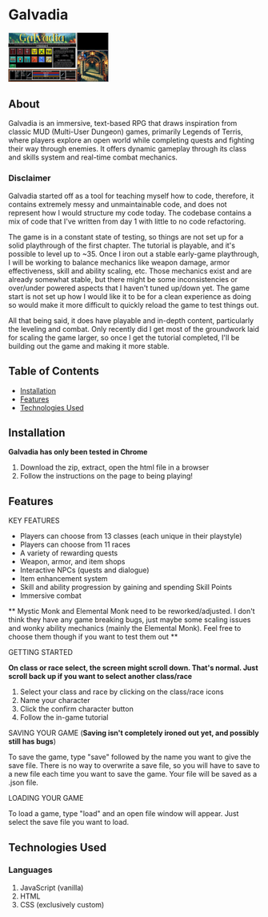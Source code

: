 # Galvadia
  <img src="images/screenshots/character_creation.png" alt="character creation" width=200 />

  
## About
Galvadia is an immersive, text-based RPG that draws inspiration from classic MUD (Multi-User Dungeon) games, primarily Legends of Terris, where players explore an open world while completing quests and fighting their way through enemies. It offers dynamic gameplay through its class and skills system and real-time combat mechanics.

### Disclaimer
Galvadia started off as a tool for teaching myself how to code, therefore, it contains extremely messy and unmaintainable code, and does not represent how I would structure my code today. The codebase contains a mix of code that I've written from day 1 with little to no code refactoring. 

The game is in a constant state of testing, so things are not set up for a solid playthrough of the first chapter. The tutorial is playable, and it's possible to level up to ~35. Once I iron out a stable early-game playthrough, I will be working to balance mechanics like weapon damage, armor effectiveness, skill and ability scaling, etc. Those mechanics exist and are already somewhat stable, but there might be some inconsistencies or over/under powered aspects that I haven't tuned up/down yet. The game start is not set up how I would like it to be for a clean experience as doing so would make it more difficult to quickly reload the game to test things out.

All that being said, it does have playable and in-depth content, particularly the leveling and combat. Only recently did I get most of the groundwork laid for scaling the game larger, so once I get the tutorial completed, I'll be building out the game and making it more stable.

## Table of Contents
- [Installation](#installation)
- [Features](#features)
- [Technologies Used](#technologies-used)

## Installation
  **Galvadia has only been tested in Chrome**
1. Download the zip, extract, open the html file in a browser
2. Follow the instructions on the page to being playing!

## Features

KEY FEATURES
- Players can choose from 13 classes (each unique in their playstyle)
- Players can choose from 11 races
- A variety of rewarding quests
- Weapon, armor, and item shops
- Interactive NPCs (quests and dialogue)
- Item enhancement system
- Skill and ability progression by gaining and spending Skill Points
- Immersive combat

** Mystic Monk and Elemental Monk need to be reworked/adjusted. I don't think they have any game breaking bugs, just maybe some scaling issues and wonky ability mechanics (mainly the Elemental Monk). Feel free to choose them though if you want to test them out **

GETTING STARTED

**On class or race select, the screen might scroll down. That's normal. Just scroll back up if you want to select another class/race**

1. Select your class and race by clicking on the class/race icons
2. Name your character
3. Click the confirm character button
4. Follow the in-game tutorial



SAVING YOUR GAME (**Saving isn't completely ironed out yet, and possibly still has bugs**)

To save the game, type "save" followed by the name you want to give the save file. There is no way to overwrite a save file, so you will have to save to a new file each time you want to save the game. Your file will be saved as a .json file.

LOADING YOUR GAME

To load a game, type "load" and an open file window will appear. Just select the save file you want to load.
  
## Technologies Used

### Languages
1. JavaScript (vanilla)
2. HTML
3. CSS (exclusively custom)


